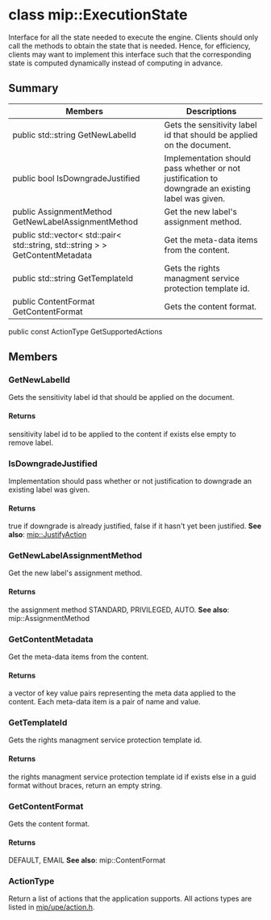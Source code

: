 # class mip::ExecutionState 
Interface for all the state needed to execute the engine.
Clients should only call the methods to obtain the state that is needed. Hence, for efficiency, clients may want to implement this interface such that the corresponding state is computed dynamically instead of computing in advance.
## Summary
 Members                        | Descriptions                                
--------------------------------|---------------------------------------------
public std::string GetNewLabelId | Gets the sensitivity label id that should be applied on the document.
public bool IsDowngradeJustified | Implementation should pass whether or not justification to downgrade an existing label was given.
public AssignmentMethod GetNewLabelAssignmentMethod | Get the new label's assignment method.
public std::vector< std::pair< std::string, std::string > > GetContentMetadata | Get the meta-data items from the content.
public std::string GetTemplateId | Gets the rights managment service protection template id.
public ContentFormat GetContentFormat | Gets the content format.
public const ActionType GetSupportedActions
## Members
### GetNewLabelId
Gets the sensitivity label id that should be applied on the document.
#### Returns
sensitivity label id to be applied to the content if exists else empty to remove label.
### IsDowngradeJustified
Implementation should pass whether or not justification to downgrade an existing label was given.
#### Returns
true if downgrade is already justified, false if it hasn't yet been justified. 
**See also**: [mip::JustifyAction](#classmip_1_1_justify_action)
### GetNewLabelAssignmentMethod
Get the new label's assignment method.
#### Returns
the assignment method STANDARD, PRIVILEGED, AUTO. 
**See also**: mip::AssignmentMethod
### GetContentMetadata
Get the meta-data items from the content.
#### Returns
a vector of key value pairs representing the meta data applied to the content. 
Each meta-data item is a pair of name and value.
### GetTemplateId
Gets the rights managment service protection template id.
#### Returns
the rights managment service protection template id if exists else in a guid format without braces, return an empty string.
### GetContentFormat
Gets the content format.
#### Returns
DEFAULT, EMAIL 
**See also**: mip::ContentFormat
### ActionType
Return a list of actions that the application supports. All actions types are listed in [mip/upe/action.h](#action_8h).